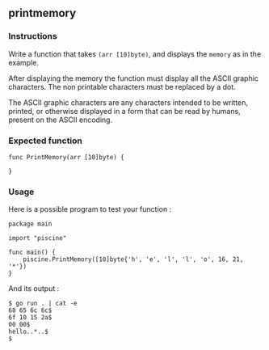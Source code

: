 ## printmemory
### Instructions
Write a function that takes `(arr [10]byte)`, and displays the `memory` as in the example.

After displaying the memory the function must display all the ASCII graphic characters. The non printable characters must be replaced by a dot.

The ASCII graphic characters are any characters intended to be written, printed, or otherwise displayed in a form that can be read by humans, present on the ASCII encoding.

### Expected function
```
func PrintMemory(arr [10]byte) {

}
```

### Usage
Here is a possible program to test your function :
```
package main

import "piscine"

func main() {
	piscine.PrintMemory([10]byte{'h', 'e', 'l', 'l', 'o', 16, 21, '*'})
}
```
And its output :
```
$ go run . | cat -e
68 65 6c 6c$
6f 10 15 2a$
00 00$
hello..*..$
$
```